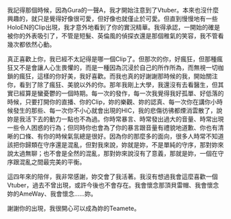 我記得那個時候，因為Gura的一聲A，我才開始注意到了Vtuber。本來也沒什麼興趣的，就只是覺得好像很可愛，但好像也就僅止於可愛。但直到慢慢地有一些HoloEN的Clip出現，我才意外地看到了你的實況精華。我得承認，一開始的確是被你的外表吸引了，不管是短髮、英倫風的偵探衣還是那個稚氣的笑容，我不管看幾次都依然心動。

真正喜歡上你，我已經不太記得是哪一個Clip了。但那次的你，好瘋狂，但那種瘋狂又不是會讓人心生畏懼的，而是一種因為沉浸於自己的所作所為，而無視一切枷鎖的瘋狂，這樣的你好美，我好喜歡。而我也真的好謝謝那時候的我，開始關注你，看到了除了瘋狂、美貌以外的你。那年我剛上大學，我還沒有去看醫生，但其實已經算是蠻憂鬱的一個時期。每一次的發作，每一次我覺得我好孤單、好低落的時候，只要打開你的直播、你的Clip，妳的樂觀、妳的認真、每一次你在講你小時候發生的那些、每一次你不小心就會出現的HIC，我的悲傷彷彿都煙消雲散了，說妳是我活下去的動力一點也不為過。你時常暴言、時常發出過大的音量、時常出現一些令人困惑的行為；但同時你也會為了你的暴言跟音量有禮貌地道歉、你也有清晰的口條、有你的時候氣氛總是很好。因為你的那麼多的面向，很多人時常不知道該把你歸類在守序還是混亂，但對我來說，妳就是妳，不是單純的守序，那對妳來說太過無聊；也不會是全然的混亂，那對妳來說沒有了意義，那就是妳，一個在守序跟混亂之間最完美的平衡。

這四年來的陪伴，我非常感謝，妳交會了我活著。我沒有想過我會這麼喜歡一個Vtuber，過去不曾出現，或許今後也不會存在。我會懷念那頂貝雷帽、我會懷念妳的AmeWay、我會懷念......妳。

謝謝你的出現，我很開心可以成為妳的Teamete。
